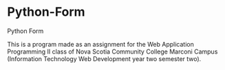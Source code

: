 # Python-Form
Python Form

This is a program made as an assignment for the Web Application Programming II class of Nova Scotia Community College Marconi Campus (Information Technology Web Development year two semester two).

